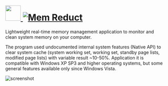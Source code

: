 # [<img src="https://cdn.jsdelivr.net/gh/JourneyOver/chocolatey-packages@25bdfa16dc70cbc99cdfee77eaff56714fc57a14/icons/memreduct.png" height="48" width="48" /> ![Mem Reduct](https://img.shields.io/chocolatey/v/memreduct.svg?label=Mem%20Reduct&style=for-the-badge)](https://chocolatey.org/packages/memreduct)

Lightweight real-time memory management application to monitor and clean system memory on your computer.

The program used undocumented internal system features (Native API) to clear system cache (system working set, working set, standby page lists, modified page lists) with variable result ~10-50%. Application it is compatible with Windows XP SP3 and higher operating systems, but some general features available only since Windows Vista.

![screenshot](https://raw.githubusercontent.com/JourneyOver/chocolatey-packages/master/readme_imgs/memreduct.png)

